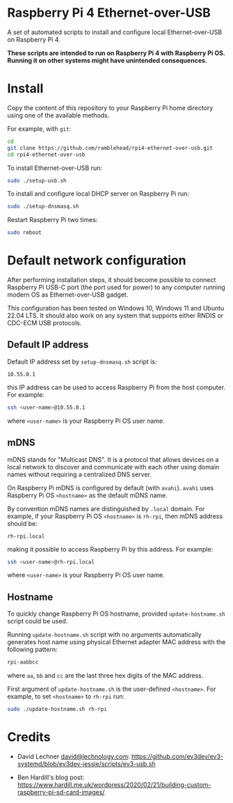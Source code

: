 # Raspberry Pi 4 Ethernet-over-USB

A set of automated scripts to install and configure local Ethernet-over-USB on
Raspberry Pi 4.

**These scripts are intended to run on Raspberry Pi 4 with Raspberry Pi
OS. Running it on other systems might have unintended consequences.**

# Install

Copy the content of this repository to your Raspberry Pi home directory using
one of the available methods.

For example, with `git`:

```bash
cd
git clone https://github.com/ramblehead/rpi4-ethernet-over-usb.git
cd rpi4-ethernet-over-usb
```

To install Ethernet-over-USB run:
 ```bash
 sudo ./setup-usb.sh
 ```

To install and configure local DHCP server on Raspberry Pi run:
 ```bash
 sudo ./setup-dnsmasq.sh
 ```

Restart Raspberry Pi two times:
 ```bash
 sudo reboot
 ```

# Default network configuration

After performing installation steps, it should become possible to connect
Raspberry Pi USB-C port (the port used for power) to any computer running modern
OS as Ethernet-over-USB gadget.

This configuration has been tested on Windows 10, Windows 11 and Ubuntu 22.04
LTS. It should also work on any system that supports either RNDIS or CDC-ECM USB
protocols.

## Default IP address

Default IP address set by `setup-dnsmasq.sh` script is:

```
10.55.0.1
```

this IP address can be used to access Raspberry Pi from the host computer. For example:

```bash
ssh <user-name>@10.55.0.1
```

where `<user-name>` is your Raspberry Pi OS user name.


## mDNS

mDNS stands for "Multicast DNS". It is a protocol that allows devices on a local
network to discover and communicate with each other using domain names without
requiring a centralized DNS server.

On Raspberry Pi mDNS is configured by default (with `avahi`). `avahi` uses
Raspberry Pi OS `<hostname>` as the default mDNS name.

By convention mDNS names are distinguished by `.local` domain. For example, if
your Raspberry Pi OS `<hostname>` is `rh-rpi`, then mDNS address should be:

```
rh-rpi.local
```

making it possible to access Raspberry Pi by this address. For example:

```bash
ssh <user-name>@rh-rpi.local
```

where `<user-name>` is your Raspberry Pi OS user name.

## Hostname

To quickly change Raspberry Pi OS hostname, provided `update-hostname.sh` script
could be used.

Running `update-hostname.sh` script with no arguments automatically generates
host name using physical Ethernet adapter MAC address with the following
pattern:

```bash
rpi-aabbcc
```

where `aa`, `bb` and `cc` are the last three hex digits of the MAC address.

First argument of `update-hostname.sh` is the user-defined `<hostname>`. For
example, to set `<hostname>` to `rh-rpi` run:

```bash
sudo ./update-hostname.sh rh-rpi
```

# Credits

* David Lechner <david@lechnology.com>:
  https://github.com/ev3dev/ev3-systemd/blob/ev3dev-jessie/scripts/ev3-usb.sh

* Ben Hardill's blog post:
  https://www.hardill.me.uk/wordpress/2020/02/21/building-custom-raspberry-pi-sd-card-images/
